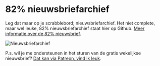 # 82% nieuwsbriefarchief

Leg dat maar op je scrabblebord; nieuwsbriefarchief. Het niet complete, maar wel leuke, 82% nieuwsbriefarchief staat hier op Github. [Meer informatie over de 82% nieuwsbrief](http://82procent.nl).

![Nieuwsbriefarchief](https://media.giphy.com/media/SbcbhiuZ4R8ic/giphy.gif)

P.s. wil je me ondersteunen in het sturen van de gratis wekelijkse nieuwsbrief? [Dat kan via Patreon, vind ik leuk](https://www.patreon.com/reinier).
